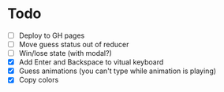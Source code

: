 # Todo

- [ ] Deploy to GH pages
- [ ] Move guess status out of reducer
- [ ] Win/lose state (with modal?)
- [x] Add Enter and Backspace to vitual keyboard
- [x] Guess animations (you can't type while animation is playing)
- [x] Copy colors

